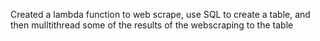 Created a lambda function to web scrape, use SQL to create a table, and then mulltithread some of the results of the webscraping to the table 
